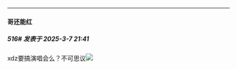 ﻿
*****

####  哥还能红  
##### 516#       发表于 2025-3-7 21:41

xdz要搞演唱会么？不可思议<img src="https://static.saraba1st.com/image/smiley/face2017/067.png" referrerpolicy="no-referrer">

